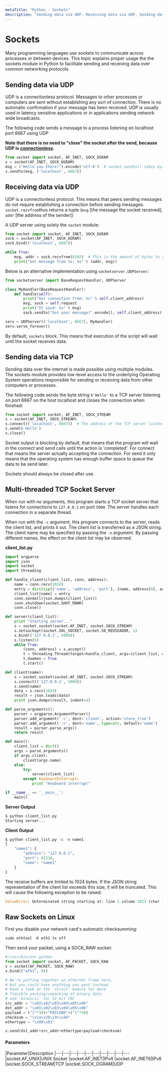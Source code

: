 ```yaml
---
metaTitle: "Python - Sockets"
description: "Sending data via UDP, Receiving data via UDP, Sending data via TCP, Multi-threaded TCP Socket Server, Raw Sockets on Linux"
---
```


# Sockets


Many programming languages use sockets to communicate across processes or between devices. This topic explains proper usage the the sockets module in Python to facilitate sending and receiving data over common networking protocols.



## Sending data via UDP


UDP is a connectionless protocol. Messages to other processes or computers are sent without establishing any sort of connection. There is no automatic confirmation if your message has been received. UDP is usually used in latency sensitive applications or in applications sending network wide broadcasts.

The following code sends a message to a process listening on localhost port 6667 using UDP

**Note that there is no need to "close" the socket after the send, because UDP is [connectionless](https://en.wikipedia.org/wiki/Connectionless_communication).**

```py
from socket import socket, AF_INET, SOCK_DGRAM
s = socket(AF_INET, SOCK_DGRAM)
msg = ("Hello you there!").encode('utf-8')  # socket.sendto() takes bytes as input, hence we must encode the string first.
s.sendto(msg, ('localhost', 6667)) 

```



## Receiving data via UDP


UDP is a connectionless protocol. This means that peers sending messages do not require establishing a connection before sending messages. `socket.recvfrom`thus returns a tuple (`msg` [the message the socket received], `addr` [the address of the sender])

A UDP server using solely the `socket` module:

```py
from socket import socket, AF_INET, SOCK_DGRAM
sock = socket(AF_INET, SOCK_DGRAM)
sock.bind(('localhost', 6667))

while True:
    msg, addr = sock.recvfrom(8192)  # This is the amount of bytes to read at maximum
    print("Got message from %s: %s" % (addr, msg))

```

Below is an alternative implementation using `socketserver.UDPServer`:

```py
from socketserver import BaseRequestHandler, UDPServer

class MyHandler(BaseRequestHandler):
    def handle(self):
        print("Got connection from: %s" % self.client_address)
        msg, sock = self.request
        print("It said: %s" % msg)
        sock.sendto("Got your message!".encode(), self.client_address) # Send reply

serv = UDPServer(('localhost', 6667), MyHandler)
serv.serve_forever()

```

By default, `sockets` block.  This means that execution of the script will wait until the socket receives data.



## Sending data via TCP


Sending data over the internet is made possible using multiple modules. The sockets module provides low-level access to the underlying Operating System operations responsible for sending or receiving data from other computers or processes.

The following code sends the byte string `b'Hello'` to a TCP server listening on port 6667 on the host localhost and closes the connection when finished:

```py
from socket import socket, AF_INET, SOCK_STREAM
s = socket(AF_INET, SOCK_STREAM)
s.connect(('localhost', 6667))  # The address of the TCP server listening
s.send(b'Hello')
s.close()

```

Socket output is blocking by default, that means that the program will wait in the connect and send calls until the action is 'completed'. For connect that means the server actually accepting the connection. For send it only means that the operating system has enough buffer space to queue the data to be send later.

Sockets should always be closed after use.



## Multi-threaded TCP Socket Server


When run with no arguments, this program starts a TCP socket server that listens for connections to `127.0.0.1` on port `5000`. The server handles each connection in a separate thread.

When run with the `-c` argument, this program connects to the server, reads the client list, and prints it out. The client list is transferred as a JSON string. The client name may be specified by passing the `-n` argument. By passing different names, the effect on the client list may be observed.

**client_list.py**

```py
import argparse
import json
import socket
import threading

def handle_client(client_list, conn, address):
    name = conn.recv(1024)
    entry = dict(zip(['name', 'address', 'port'], [name, address[0], address[1]]))
    client_list[name] = entry
    conn.sendall(json.dumps(client_list))
    conn.shutdown(socket.SHUT_RDWR)
    conn.close()

def server(client_list):
    print "Starting server..."
    s = socket.socket(socket.AF_INET, socket.SOCK_STREAM)
    s.setsockopt(socket.SOL_SOCKET, socket.SO_REUSEADDR, 1)
    s.bind(('127.0.0.1', 5000))
    s.listen(5)
    while True:
        (conn, address) = s.accept()
        t = threading.Thread(target=handle_client, args=(client_list, conn, address))
        t.daemon = True
        t.start()

def client(name):
    s = socket.socket(socket.AF_INET, socket.SOCK_STREAM)
    s.connect(('127.0.0.1', 5000))
    s.send(name)
    data = s.recv(1024)
    result = json.loads(data)
    print json.dumps(result, indent=4)

def parse_arguments():
    parser = argparse.ArgumentParser()
    parser.add_argument('-c', dest='client', action='store_true')
    parser.add_argument('-n', dest='name', type=str, default='name')
    result = parser.parse_args()
    return result

def main():
    client_list = dict()
    args = parse_arguments()
    if args.client:
        client(args.name)
    else:
        try:
            server(client_list)
        except KeyboardInterrupt:
            print "Keyboard interrupt"

if __name__ == '__main__':
    main()

```

**Server Output**

```py
$ python client_list.py
Starting server...

```

**Client Output**

```py
$ python client_list.py -c -n name1
{
    "name1": {
        "address": "127.0.0.1", 
        "port": 62210, 
        "name": "name1"
    }
}

```

The receive buffers are limited to 1024 bytes. If the JSON string representation of the client list exceeds this size, it will be truncated. This will cause the following exception to be raised:

```py
ValueError: Unterminated string starting at: line 1 column 1023 (char 1022)

```



## Raw Sockets on Linux


First you disable your network card's automatic checksumming:

```py
sudo ethtool -K eth1 tx off

```

Then send your packet, using a SOCK_RAW socket:

```py
#!/usr/bin/env python
from socket import socket, AF_PACKET, SOCK_RAW
s = socket(AF_PACKET, SOCK_RAW)
s.bind(("eth1", 0))

# We're putting together an ethernet frame here, 
# but you could have anything you want instead
# Have a look at the 'struct' module for more 
# flexible packing/unpacking of binary data
# and 'binascii' for 32 bit CRC
src_addr = "\x01\x02\x03\x04\x05\x06"
dst_addr = "\x01\x02\x03\x04\x05\x06"
payload = ("["*30)+"PAYLOAD"+("]"*30)
checksum = "\x1a\x2b\x3c\x4d"
ethertype = "\x08\x01"

s.send(dst_addr+src_addr+ethertype+payload+checksum)

```



#### Parameters


|Parameter|Description
|---|---|---|---|---|---|---|---|---|---
|socket.AF_UNIX|UNIX Socket
|socket.AF_INET|IPv4
|socket.AF_INET6|IPv6
|socket.SOCK_STREAM|TCP
|socket.SOCK_DGRAM|UDP

